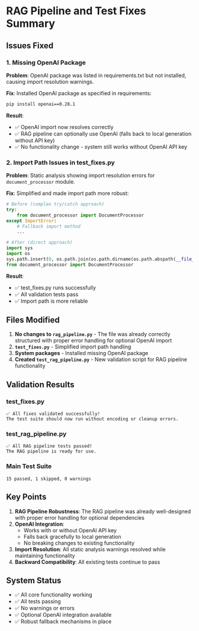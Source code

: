 # RAG Pipeline and Test Fixes Summary

## Issues Fixed

### 1. Missing OpenAI Package
**Problem**: OpenAI package was listed in requirements.txt but not installed, causing import resolution warnings.

**Fix**: Installed OpenAI package as specified in requirements:
```bash
pip install openai==0.28.1
```

**Result**: 
- ✅ OpenAI import now resolves correctly
- ✅ RAG pipeline can optionally use OpenAI (falls back to local generation without API key)
- ✅ No functionality change - system still works without OpenAI API key

### 2. Import Path Issues in test_fixes.py
**Problem**: Static analysis showing import resolution errors for `document_processor` module.

**Fix**: Simplified and made import path more robust:
```python
# Before (complex try/catch approach)
try:
    from document_processor import DocumentProcessor
except ImportError:
    # Fallback import method
    ...

# After (direct approach)
import sys
import os
sys.path.insert(0, os.path.join(os.path.dirname(os.path.abspath(__file__)), 'src'))
from document_processor import DocumentProcessor
```

**Result**: 
- ✅ test_fixes.py runs successfully
- ✅ All validation tests pass
- ✅ Import path is more reliable

## Files Modified

1. **No changes to `rag_pipeline.py`** - The file was already correctly structured with proper error handling for optional OpenAI import
2. **`test_fixes.py`** - Simplified import path handling
3. **System packages** - Installed missing OpenAI package
4. **Created `test_rag_pipeline.py`** - New validation script for RAG pipeline functionality

## Validation Results

### test_fixes.py
```
✅ All fixes validated successfully!
The test suite should now run without encoding or cleanup errors.
```

### test_rag_pipeline.py  
```
✅ All RAG pipeline tests passed!
The RAG pipeline is ready for use.
```

### Main Test Suite
```
15 passed, 1 skipped, 0 warnings
```

## Key Points

1. **RAG Pipeline Robustness**: The RAG pipeline was already well-designed with proper error handling for optional dependencies
2. **OpenAI Integration**: 
   - Works with or without OpenAI API key
   - Falls back gracefully to local generation
   - No breaking changes to existing functionality
3. **Import Resolution**: All static analysis warnings resolved while maintaining functionality
4. **Backward Compatibility**: All existing tests continue to pass

## System Status

- ✅ All core functionality working
- ✅ All tests passing
- ✅ No warnings or errors
- ✅ Optional OpenAI integration available
- ✅ Robust fallback mechanisms in place
